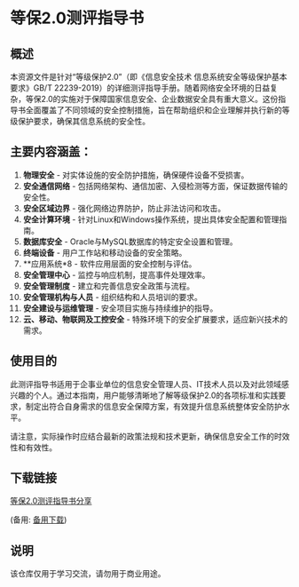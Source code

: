 # 等保2.0测评指导书

## 概述

本资源文件是针对“等级保护2.0”（即《信息安全技术 信息系统安全等级保护基本要求》GB/T 22239-2019）的详细测评指导手册。随着网络安全环境的日益复杂，等保2.0的实施对于保障国家信息安全、企业数据安全具有重大意义。这份指导书全面覆盖了不同领域的安全控制措施，旨在帮助组织和企业理解并执行新的等级保护要求，确保其信息系统的安全性。

## 主要内容涵盖：

1. **物理安全** - 对实体设施的安全防护措施，确保硬件设备不受损害。
2. **安全通信网络** - 包括网络架构、通信加密、入侵检测等方面，保证数据传输的安全性。
3. **安全区域边界** - 强化网络边界防护，防止非法访问和攻击。
4. **安全计算环境** - 针对Linux和Windows操作系统，提出具体安全配置和管理指南。
5. **数据库安全** - Oracle与MySQL数据库的特定安全设置和管理。
6. **终端设备** - 用户工作站和移动设备的安全策略。
7. **应用系统*8 - 软件应用层面的安全控制与评估。
8. **安全管理中心** - 监控与响应机制，提高事件处理效率。
9. **安全管理制度** - 建立和完善信息安全政策与流程。
10. **安全管理机构与人员** - 组织结构和人员培训的要求。
11. **安全建设与运维管理** - 安全项目实施与持续维护的指导。
12. **云、移动、物联网及工控安全** - 特殊环境下的安全扩展要求，适应新兴技术的需求。

## 使用目的

此测评指导书适用于企事业单位的信息安全管理人员、IT技术人员以及对此领域感兴趣的个人。通过本指南，用户能够清晰地了解等级保护2.0的各项标准和实践要求，制定出符合自身需求的信息安全保障方案，有效提升信息系统整体安全防护水平。

请注意，实际操作时应结合最新的政策法规和技术更新，确保信息安全工作的时效性和有效性。

## 下载链接
[等保2.0测评指导书分享](https://pan.quark.cn/s/786b1316e35b) 

(备用: [备用下载](https://pan.baidu.com/s/1-qqcPeFGG2zfxhXBaQFkLQ?pwd=1234))

## 说明

该仓库仅用于学习交流，请勿用于商业用途。
